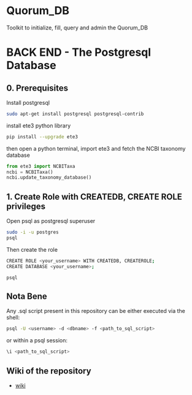 Quorum_DB  
==============================

Toolkit to initialize, fill, query and admin the Quorum_DB

# BACK END - The Postgresql Database

## 0. Prerequisites

Install postgresql

```bash
sudo apt-get install postgresql postgresql-contrib
```

install ete3 python library
```bash
pip install --upgrade ete3
```
then open a python terminal, import ete3 and fetch the NCBI taxonomy database

```python
from ete3 import NCBITaxa
ncbi = NCBITaxa()
ncbi.update_taxonomy_database()
```

## 1. Create Role with CREATEDB, CREATE ROLE privileges

Open psql as postgresql superuser

```bash
sudo -i -u postgres
psql
```

Then create the role

```bash
CREATE ROLE <your_username> WITH CREATEDB, CREATEROLE;
CREATE DATABASE <your_username>;
```

```psql```
## Nota Bene

Any .sql script present in this repository can be either executed via the shell:

```bash
psql -U <username> -d <dbname> -f <path_to_sql_script>
```

or within a psql session:

```SQL
\i <path_to_sql_script>
```


## Wiki of the repository

* [wiki](https://github.com/charles-bernard/Quorum_DB/wiki)
